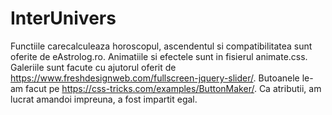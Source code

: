 # InterUnivers
Functiile carecalculeaza horoscopul, ascendentul si compatibilitatea sunt oferite de eAstrolog.ro.
Animatiile si efectele sunt in fisierul animate.css.
Galeriile sunt facute cu ajutorul oferit de https://www.freshdesignweb.com/fullscreen-jquery-slider/.
Butoanele le-am facut pe https://css-tricks.com/examples/ButtonMaker/.
Ca atributii, am lucrat amandoi impreuna, a fost impartit egal.
